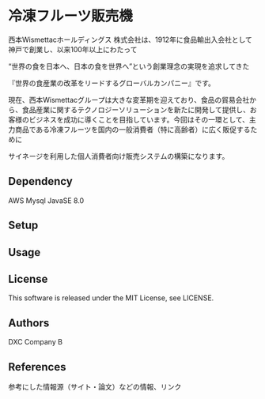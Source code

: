 # 冷凍フルーツ販売機

西本Wismettacホールディングス 株式会社は、​
1912年に食品輸出入会社として神戸で創業し、以来100年以上にわたって​

“世界の食を日本へ、日本の食を世界へ”という創業理念の実現を追求してきた​

『世界の食産業の改革をリードするグローバルカンパニー』です。​

現在、西本Wismettacグループは大きな変革期を迎えており、食品の貿易会社から、食品産業に関するテクノロジーソリューションを新たに開発して提供し、お客様のビジネスを成功に導くことを目指しています。​
​
今回はその一環として、主力商品である冷凍フルーツを国内の一般消費者（特に高齢者）に広く販促するために​

サイネージを利用した個人消費者向け販売システムの構築になります。

## Dependency

AWS
Mysql
JavaSE 8.0

## Setup


## Usage


## License
This software is released under the MIT License, see LICENSE.

## Authors
DXC Company B

## References
参考にした情報源（サイト・論文）などの情報、リンク
